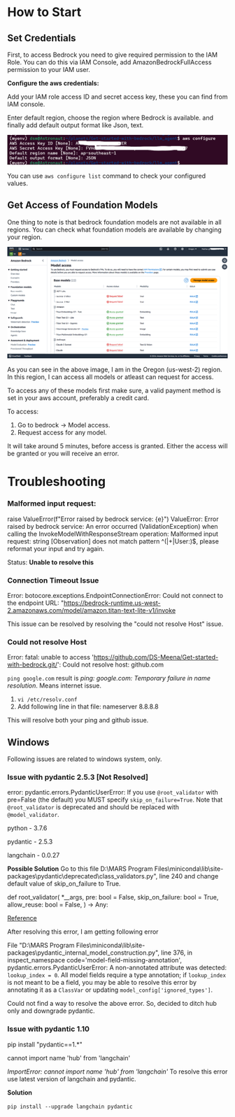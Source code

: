 # How to Start

## Set Credentials

First, to access Bedrock you need to give required permission to the IAM Role. You can do this via IAM Console, add AmazonBedrockFullAccess permission to your IAM user.

**Configure the aws credentials:**

Add your IAM role access ID and secret access key, these you can find from IAM console. 

Enter default region, choose the region where Bedrock is available. and finally add default output format like Json, text.

![alt text](image.png)

You can use `aws configure list` command to check your configured values.

## Get Access of Foundation Models

One thing to note is that bedrock foundation models are not available in all regions. You can check what foundation models are available by changing your region.

![Bedrock Access Models](image-1.png)

As you can see in the above image, I am in the Oregon (us-west-2) region. In this region, I can access all models or atleast can request for access.

To access any of these models first make sure, a valid payment method is set in your aws account, preferably a credit card.

To access:
1. Go to bedrock -> Model access.
2. Request access for any model. 

It will take around 5 minutes, before access is granted. Either the access will be granted or you will receive an error.



# Troubleshooting

### Malformed input request:
raise ValueError(f"Error raised by bedrock service: {e}")
ValueError: Error raised by bedrock service: An error occurred (ValidationException) when calling the InvokeModelWithResponseStream operation: Malformed input request: string [Observation] does not match pattern ^(\|+|User:)$, please reformat your input and try again.

Status: **Unable to resolve this**

### Connection Timeout Issue

Error: 
botocore.exceptions.EndpointConnectionError: Could not connect to the endpoint URL: "https://bedrock-runtime.us-west-2.amazonaws.com/model/amazon.titan-text-lite-v1/invoke

This issue can be resolved by resolving the "could not resolve Host" issue.

###  Could not resolve Host

Error: fatal: unable to access 'https://github.com/DS-Meena/Get-started-with-bedrock.git/': Could not resolve host: github.com

`ping google.com` result is *ping: google.com: Temporary failure in name resolution*. Means internet issue.

1.  `vi /etc/resolv.conf`
2. Add following line in that file: nameserver 8.8.8.8

This will resolve both your ping and github issue.

## Windows
Following issues are related to windows system, only.

### Issue with pydantic 2.5.3 [Not Resolved]

error: 
pydantic.errors.PydanticUserError: If you use `@root_validator` with pre=False (the default) you MUST specify `skip_on_failure=True`. Note that `@root_validator` is deprecated and should be replaced with `@model_validator`.

python - 3.7.6

pydantic - 2.5.3

langchain - 0.0.27

**Possible Solution**
Go to this file D:\MARS Program Files\miniconda\lib\site-packages\pydantic\deprecated\class_validators.py", line 240 and change default value of skip_on_failure to True. 


def root_validator(
    *__args,
    pre: bool = False,
    skip_on_failure: bool = True,
    allow_reuse: bool = False,
) -> Any:

[Reference](https://docs.pydantic.dev/2.5/errors/usage_errors/#root-validator-pre-skip)


After resolving this error, I am getting following error

File "D:\MARS Program Files\miniconda\lib\site-packages\pydantic\_internal\_model_construction.py", line 376, in inspect_namespace
    code='model-field-missing-annotation',
pydantic.errors.PydanticUserError: A non-annotated attribute was detected: `lookup_index = 0`. All model fields require a type annotation; if `lookup_index` is not meant to be a field, you may be able to resolve this error by annotating it as a `ClassVar` or updating `model_config['ignored_types']`.

Could not find a way to resolve the above error. So, decided to ditch hub only and downgrade pydantic.

### Issue with pydantic 1.10

pip install "pydantic==1.*"

cannot import name 'hub' from 'langchain'

*ImportError: cannot import name 'hub' from 'langchain'*
To resolve this error use latest version of langchain and pydantic.

**Solution**

`pip install --upgrade langchain pydantic`

